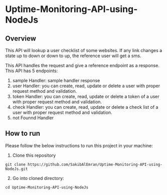 # Uptime-Monitoring-API-using-NodeJs

## Overview 
This API will lookup a user checklist of some websites. If any link changes a state up to down or down to up, the reference user will get a sms.

This API handles the request and give a reference endpoint as a response. This API has 5 endpoints:
1.  sample Handler: sample handler response
2.  user Handler: you can create, read, update or delete a user with proper request method and validation.
3.  token Handler: you can create, read, update or delete a token of a user with proper request method and validation.
4.  check Handler: you can create, read, update or delete a check list of a user with proper request method and validation.
5.  not Founnd Handler

## How to run
Please follow the below instructions to run this project in your machine:
1. Clone this repository 
```
git clone https://github.com/SakibAlEmran/Uptime-Monitoring-API-using-NodeJs.git
```
2. Go into cloned directory: 
```
cd Uptime-Monitoring-API-using-NodeJs
```





